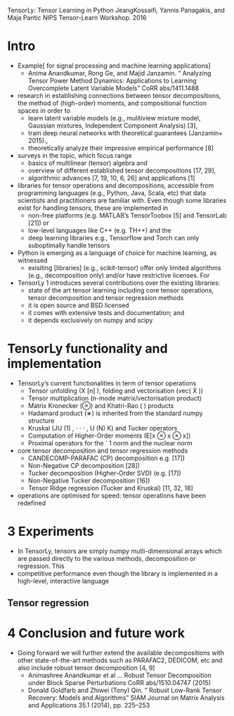 TensorLy: Tensor Learning in Python
JeangKossaifi, Yannis Panagakis, and Maja Pantic
NIPS Tensor-Learn Workshop. 2016

# Intro

* Example[ for signal processing and machine learning applications]
  * Anima Anandkumar, Rong Ge, and Majid Janzamin. “
    Analyzing Tensor Power Method Dynamics:
      Applications to Learning Overcomplete Latent Variable Models”
    CoRR abs/1411.1488
* research in establishing connections between tensor decompositions, the
  method of (high-order) moments, and compositional function spaces
  in order to
  * learn latent variable models (e.g., mulitiview mixture model,
  Gaussian mixtures, Independent Component Analysis) [3],
  * train deep neural networks with theoretical guarantees (Janzamin+ 2015).,
  * theoretically analyze their impressive empirical performance [8]
* surveys in the topic, which focus range
  * basics of multilinear (tensor) algebra and
  * overview of different established tensor decompositions [17, 29],
  * algorithmic advances [7, 19, 10, 6, 26] and applications [1]
* libraries for tensor operations and decompositions, accessible from
  programming languages (e.g., Python, Java, Scala, etc) that data scientists
  and practitioners are familiar with. Even though some libraries exist for
  handling tensors, these are implemented in
  * non-free platforms (e.g. MATLAB’s TensorToobox [5] and TensorLab [21]) or
  * low-level languages like C++ (e.g.  TH++) and the
  * deep learning libraries e.g., Tensorflow and Torch can only suboptimally
    handle tensors
* Python is emerging as a language of choice for machine learning, as witnessed
  * exisiting [libraries] (e.g., scikit-tensor) offer only limited algorithms
    (e.g., decomposition only) and/or have restrictive licenses. For
* TensorLy 1 introduces several contributions over the existing libraries:
  *  state of the art tensor learning including core tensor operations,
    tensor decomposition and tensor regression methods
  *  it is open source and BSD licensed
  *  it comes with extensive tests and documentation; and
  *  it depends exclusively on numpy and scipy

# TensorLy functionality and implementation

* TensorLy’s current functionalities in term of tensor operations
  * Tensor unfolding (X [n] ), folding and vectorisation (vec( X̃ ))
  * Tensor multiplication (n-mode matrix/vectorisation product)
  * Matrix Kronecker (⊗) and Khatri-Rao ( ) products
  * Hadamard product (∗) is inherited from the standard numpy structure
  * Kruskal (JU (1) , · · · , U (N) K) and Tucker operators
  * Computation of Higher-Order moments (E[x ⊗ x ⊗ x])
  * Proximal operators for the ` 1 norm and the nuclear norm
* core tensor decomposition and tensor regression methods
  * CANDECOMP-PARAFAC (CP) decomposition e.g. [17])
  * Non-Negative CP decomposition [28])
  * Tucker decomposition (Higher-Order SVD) (e.g. [17])
  * Non-Negative Tucker decomposition [16])
  * Tensor Ridge regression (Tucker and Kruskal) [11, 32, 18]
* operations are optimised for speed: tensor operations have been redefined

# 3 Experiments

* In TensorLy, tensors are simply numpy mutli-dimensional arrays which are
  passed directly to the various methods, decomposition or regression. This
* competitive performance even though the library is implemented in a
  high-level, interactive language

## Tensor regression

# 4 Conclusion and future work

* Going forward we will further extend the available decompositions with other
  state-of-the-art methods such as PARAFAC2, DEDICOM, etc and also include
  robust tensor decomposition [4, 9]
  * Animashree Anandkumar et al
    ... Robust Tensor Decomposition under Block Sparse Perturbations
    CoRR abs/1510.04747 (2015)
  * Donald Goldfarb and Zhiwei (Tony) Qin. “
    Robust Low-Rank Tensor Recovery: Models and Algorithms”
    SIAM Journal on Matrix Analysis and Applications 35.1 (2014), pp. 225–253
